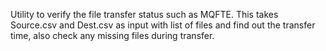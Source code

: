 Utility to verify the file transfer status such as MQFTE.
This takes Source.csv and Dest.csv as input with list of files and find out the transfer time, also check any missing files during transfer.
